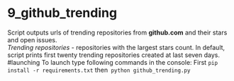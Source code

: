 # 9_github_trending
Script outputs urls of trending repositories from <b>github.com</b> and their stars and open issues.    
<i>Trending repositories</i> - repositories with the largest stars count. In default, script prints first twenty trending repositories created at last seven days.
#launching
To launch type following commands in the console:
First `pip install -r requirements.txt` then` python github_trending.py`
